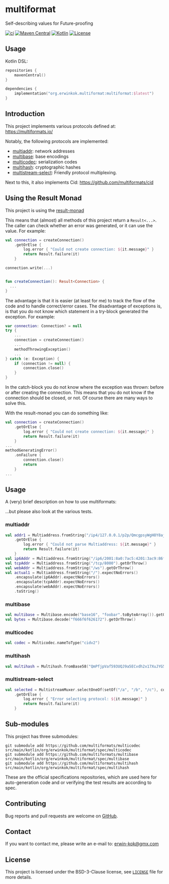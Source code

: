 # multiformat
Self-describing values for Future-proofing

[![ci](https://github.com/erwin-kok/multiformat/actions/workflows/ci.yaml/badge.svg)](https://github.com/erwin-kok/multiformat/actions/workflows/ci.yaml)
[![Maven Central](https://img.shields.io/maven-central/v/org.erwinkok.multiformat/multiformat)](https://central.sonatype.com/artifact/org.erwinkok.result/result-monad)
[![Kotlin](https://img.shields.io/badge/kotlin-1.9.0-blue.svg?logo=kotlin)](http://kotlinlang.org)
[![License](https://img.shields.io/github/license/erwin-kok/multiformat.svg)](https://github.com/erwin-kok/multiformat/blob/master/LICENSE)

## Usage

Kotlin DSL:

```kotlin
repositories {
    mavenCentral()
}

dependencies {
    implementation("org.erwinkok.multiformat:multiformat:$latest")
}
```

## Introduction

This project implements various protocols defined at: https://multiformats.io/

Notably, the following protocols are implemented:

- [multiaddr](https://github.com/multiformats/multiaddr): network addresses
- [multibase](https://github.com/multiformats/multibase): base encodings
- [multicodec](https://github.com/multiformats/multicodec): serialization codes
- [multihash](https://github.com/multiformats/multihash): cryptographic hashes
- [multistream-select](https://github.com/multiformats/multistream-select): Friendly protocol multiplexing.

Next to this, it also implements Cid: https://github.com/multiformats/cid


## Using the Result Monad

This project is using the [result-monad](https://github.com/erwin-kok/result-monad)

This means that (almost) all methods of this project return a `Result<...>`. The caller can check whether an error was generated, 
or it can use the value. For example:

```kotlin
val connection = createConnection()
    .getOrElse {
        log.error { "Could not create connection: ${it.message}" }
        return Result.failure(it)
    }

connection.write(...)


fun createConnection(): Result<Connection> {
  ...
}
```

The advantage is that it is easier (at least for me) to track the flow of the code and to handle correct/error cases. 
The disadvantage of exceptions is, is that you do not know which statement in a try-block generated the exception. For 
example:

```kotlin
var connection: Connection? = null
try {
    ...
    connection = createConnection()
    ...
    methodThrowingException()
    ...
} catch (e: Exception) {
    if (connection != null) {
        connection.close()
    }
}
```

In the catch-block you do not know where the exception was thrown: before or after creating the connection. This means 
that you do not know if the connection should be closed, or not. Of course there are many ways to solve this.

With the result-monad you can do something like:
```kotlin
val connection = createConnection()
    .getOrElse {
        log.error { "Could not create connection: ${it.message}" }
        return Result.failure(it)
    }
...
methodGeneratingError()
    .onFailure {
        connection.close()
        return
    }
...
```

## Usage

A (very) brief description on how to use multiformats:

...but please also look at the various tests.

### multiaddr

```kotlin
val addr1 = Multiaddress.fromString("/ip4/127.0.0.1/p2p/QmcgpsyWgH8Y8ajJz1Cu72KnS5uo2Aa2LpzU7kinSupNKC/tcp/1234")
    .getOrElse {
        log.error { "Could not parse Multiaddress: ${it.message}" }
        return Result.failure(it)
    }
val ip6Addr = Multiaddress.fromString("/ip6/2001:8a0:7ac5:4201:3ac9:86ff:fe31:7095").getOrThrow()
val tcpAddr = Multiaddress.fromString("/tcp/8000").getOrThrow()
val webAddr = Multiaddress.fromString("/ws").getOrThrow()
val actual1 = Multiaddress.fromString("/").expectNoErrors()
    .encapsulate(ip6Addr).expectNoErrors()
    .encapsulate(tcpAddr).expectNoErrors()
    .encapsulate(webAddr).expectNoErrors()
    .toString()
```

### multibase

```kotlin
val multibase = Multibase.encode("base16", "foobar".toByteArray()).getOrThrow()
val bytes = Multibase.decode("f666f6f626172").getOrThrow()
```

### multicodec
```kotlin
val codec = Multicodec.nameToType("cidv2")
```

### multihash
```kotlin
val multihash = Multihash.fromBase58("QmPfjpVaf593UQJ9a5ECvdh2x17XuJYG5Yanv5UFnH3jPE")
```

### multistream-select

```kotlin
val selected = MultistreamMuxer.selectOneOf(setOf("/a", "/b", "/c"), connection)
    .getOrElse {
        log.error { "Error selecting protocol: ${it.message}" }
        return Result.failure(it)
    }
```


## Sub-modules

This project has three submodules:

```shell
git submodule add https://github.com/multiformats/multicodec src/main/kotlin/org/erwinkok/multiformat/spec/multicodec
git submodule add https://github.com/multiformats/multibase src/main/kotlin/org/erwinkok/multiformat/spec/multibase
git submodule add https://github.com/multiformats/multihash src/main/kotlin/org/erwinkok/multiformat/spec/multihash
```

These are the official specifications repositories, which are used here for auto-generation code and or verifying the 
test results are according to spec.

## Contributing

Bug reports and pull requests are welcome on [GitHub](https://github.com/erwin-kok/multiformat).

## Contact

If you want to contact me, please write an e-mail to: [erwin-kok@gmx.com](mailto:erwin-kok@gmx.com)

## License

This project is licensed under the BSD-3-Clause license, see [`LICENSE`](LICENSE) file for more details. 
